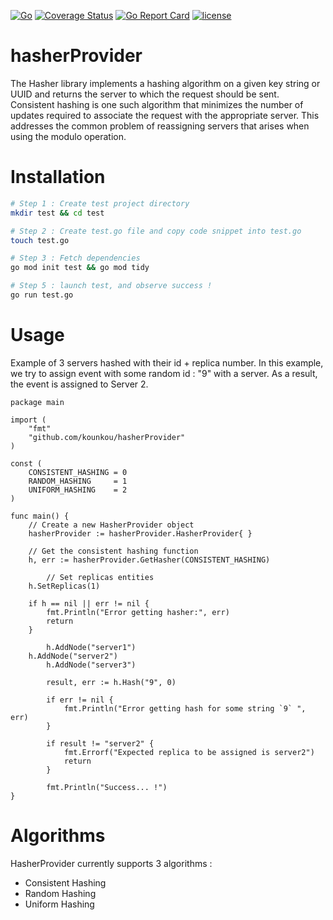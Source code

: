 [![Go](https://github.com/kounkou/hasherProvider/workflows/Go/badge.svg)](https://github.com/kounkou/hasherProvider/actions?query=workflow%3AGo)
[![Coverage Status](https://coveralls.io/repos/github/kounkou/hasherProvider/badge.svg?branch=main)](https://coveralls.io/github/kounkou/hasherProvider?branch=main)
[![Go Report Card](https://goreportcard.com/badge/github.com/kounkou/hasherProvider)](https://goreportcard.com/report/github.com/kounkou/hasherProvider)
[![license](https://img.shields.io/badge/License-MIT-blue.svg)](https://github.com/josuebrunel/clausify/blob/master/LICENSE)

# hasherProvider

The Hasher library implements a hashing algorithm on a given key string or UUID and returns the server to which the request should be sent. 
Consistent hashing is one such algorithm that minimizes the number of updates required to associate the request with the appropriate server. 
This addresses the common problem of reassigning servers that arises when using the modulo operation.

# Installation

```bash
# Step 1 : Create test project directory
mkdir test && cd test

# Step 2 : Create test.go file and copy code snippet into test.go
touch test.go

# Step 3 : Fetch dependencies
go mod init test && go mod tidy

# Step 5 : launch test, and observe success !
go run test.go
```

# Usage

Example of 3 servers hashed with their id + replica number. In this example, we try to assign event with some random id : "9" with a server.
As a result, the event is assigned to Server 2.

```golang
package main

import (
    "fmt"
    "github.com/kounkou/hasherProvider"
)

const (
	CONSISTENT_HASHING = 0
	RANDOM_HASHING     = 1
	UNIFORM_HASHING    = 2
)

func main() {
	// Create a new HasherProvider object
	hasherProvider := hasherProvider.HasherProvider{ }

	// Get the consistent hashing function
	h, err := hasherProvider.GetHasher(CONSISTENT_HASHING)

    	// Set replicas entities
	h.SetReplicas(1)

	if h == nil || err != nil {
		fmt.Println("Error getting hasher:", err)
		return
	}

    	h.AddNode("server1")
	h.AddNode("server2")
    	h.AddNode("server3")

    	result, err := h.Hash("9", 0)

    	if err != nil {
        	fmt.Println("Error getting hash for some string `9` ", err)
    	}

    	if result != "server2" {
        	fmt.Errorf("Expected replica to be assigned is server2")
        	return
    	}

    	fmt.Println("Success... !")
}
```

# Algorithms

HasherProvider currently supports 3 algorithms : 

- Consistent Hashing
- Random Hashing
- Uniform Hashing

